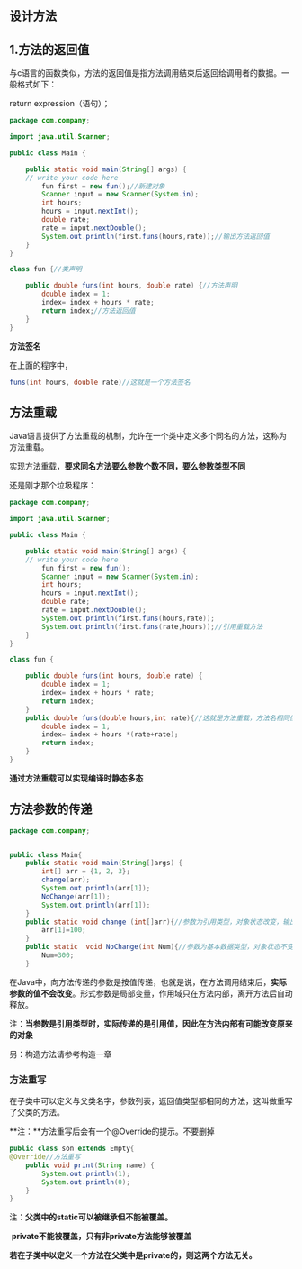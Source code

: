 ## **设计方法**

## 1.**方法的返回值**

与c语言的函数类似，方法的返回值是指方法调用结束后返回给调用者的数据。一般格式如下：

return expression（语句）；

```java
package com.company;

import java.util.Scanner;

public class Main {

    public static void main(String[] args) {
	// write your code here
        fun first = new fun();//新建对象
        Scanner input = new Scanner(System.in);
        int hours;
        hours = input.nextInt();
        double rate;
        rate = input.nextDouble();
        System.out.println(first.funs(hours,rate));//输出方法返回值
    }
}

class fun {//类声明

    public double funs(int hours, double rate) {//方法声明
        double index = 1;
        index= index + hours * rate;
        return index;//方法返回值
    }
}

```

**方法签名**

在上面的程序中，

```java
funs(int hours, double rate)//这就是一个方法签名
```

## **方法重载**

Java语言提供了方法重载的机制，允许在一个类中定义多个同名的方法，这称为方法重载。

实现方法重载，**要求同名方法要么参数个数不同，要么参数类型不同**

还是刚才那个垃圾程序：

```java
package com.company;

import java.util.Scanner;

public class Main {

    public static void main(String[] args) {
	// write your code here
        fun first = new fun();
        Scanner input = new Scanner(System.in);
        int hours;
        hours = input.nextInt();
        double rate;
        rate = input.nextDouble();
        System.out.println(first.funs(hours,rate));
        System.out.println(first.funs(rate,hours));//引用重载方法
    }
}

class fun {

    public double funs(int hours, double rate) {
        double index = 1;
        index= index + hours * rate;
        return index;
    }
    public double funs(double hours,int rate){//这就是方法重载，方法名相同但参数个数或类型不同
        double index = 1;
        index= index + hours *(rate+rate);
        return index;
    }
}

```

**通过方法重载可以实现编译时静态多态**

## 方法参数的传递

```java
package com.company;


public class Main{
    public static void main(String[]args) {
        int[] arr = {1, 2, 3};
        change(arr);
        System.out.println(arr[1]);
        NoChange(arr[1]);
        System.out.println(arr[1]);
    }
	public static void change (int[]arr){//参数为引用类型，对象状态改变，输出100
        arr[1]=100;
	}
	public static  void NoChange(int Num){//参数为基本数据类型，对象状态不变，输出100
        Num=300;
	}
```



​		在Java中，向方法传递的参数是按值传递，也就是说，在方法调用结束后，**实际参数的值不会改变**。形式参数是局部变量，作用域只在方法内部，离开方法后自动释放。

​		注：**当参数是引用类型时，实际传递的是引用值，因此在方法内部有可能改变原来的对象**



另：构造方法请参考构造一章

### 方法重写

在子类中可以定义与父类名字，参数列表，返回值类型都相同的方法，这叫做重写了父类的方法。

**注：**方法重写后会有一个@Override的提示。不要删掉

```java
public class son extends Empty{
@Override//方法重写
    public void print(String name) {
        System.out.println(1);
        System.out.println(0);
    }
}
```

注：**父类中的static可以被继承但不能被覆盖。**

​		**private不能被覆盖，只有非private方法能够被覆盖**

​		**若在子类中以定义一个方法在父类中是private的，则这两个方法无关。**
